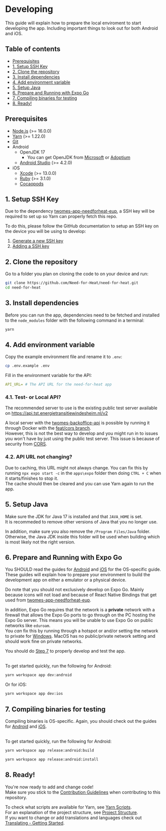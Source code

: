 # Developing
This guide will explain how to prepare the local enviroment to start developing the app. Including important things to look out for both Android and iOS.

## Table of contents
- [Prerequisites](#prerequisites)
- [1. Setup SSH Key](#1-setup-ssh-key)
- [2. Clone the repository](#2-clone-the-repository)
- [3. Install dependencies](#3-install-dependencies)
- [4. Add environment variable](#4-add-environment-variable)
- [5. Setup Java](#5-setup-java)
- [6. Prepare and Running with Expo Go](#6-prepare-and-running-with-expo-go)
- [7. Compiling binaries for testing](#7-compiling-binaries-for-testing)
- [8. Ready!](#8-ready)

## Prerequisites
-	[Node.js](https://yarnpkg.com/) (>= 16.0.0)
-	[Yarn](https://yarnpkg.com/) (>= 1.22.0)
-   [Git](https://git-scm.com/)
- Android
    -	OpenJDK 17
        - You can get OpenJDK from [Microsoft](https://learn.microsoft.com/nl-nl/java/openjdk/download#openjdk-17) or [Adoptium](https://adoptium.net/temurin/releases/?version=17)
    -	[Android Studio](https://developer.android.com/studio) (>= 4.2.0)
- iOS
    - [Xcode](https://developer.apple.com/xcode/) (>= 13.0.0)
    - [Ruby](https://www.ruby-lang.org/en/) (>= 3.1.0)
    - [Cocaopods](https://cocoapods.org/)

## 1. Setup SSH Key
Due to the dependency [twomes-app-needforheat-eup](https://github.com/energietransitie/twomes-app-needforheat-eup), a SSH key will be required to set up so Yarn can properly fetch this repo.

To do this, please follow the GitHub documentation to setup an SSH key on the device you will be using to develop:
1. [Generate a new SSH key](https://docs.github.com/en/authentication/connecting-to-github-with-ssh/generating-a-new-ssh-key-and-adding-it-to-the-ssh-agent)
2. [Adding a SSH key](https://docs.github.com/en/authentication/connecting-to-github-with-ssh/adding-a-new-ssh-key-to-your-github-account)

## 2. Clone the repository
Go to a folder you plan on cloning the code to on your device and run:
```bash
git clone https://github.com/Need-for-Heat/need-for-heat.git
cd need-for-heat
```

## 3. Install dependencies
Before you can run the app, dependencies need to be fetched and installed to the `node_modules` folder with the following command in a terminal:

```bash
yarn
```

## 4. Add environment variable
Copy the example environment file and rename it to `.env`:

```bash
cp .env.example .env
```

Fill in the environment variable for the API:

```yaml
API_URL= # The API URL for the need-for-heat app
```

### 4.1. Test- or Local API?
The recommended server to use is the existing public test server available on <https://api.tst.energietransitiewindesheim.nl/v2>

A local server with the [twomes-backoffice-api](https://github.com/energietransitie/twomes-backoffice-api) is possible by running it through Docker with the [feat/cors branch](https://github.com/energietransitie/twomes-backoffice-api/tree/feat/cors). \
However, this is not the best way to develop and you might run in to issues you won't have by just using the public test server. This issue is because of security from [CORS](https://developer.mozilla.org/en-US/docs/Web/HTTP/CORS).

### 4.2. API URL not changing?
Due to caching, this URL might not always change. You can fix this by running `npx expo start -c` in the `apps\expo` folder then doing `CTRL + C` when it starts/finishes to stop it. \
The cache should then be cleared and you can use Yarn again to run the app.

## 5. Setup Java
Make sure the JDK for Java 17 is installed and that `JAVA_HOME` is set. \
It is recommeded to remove other versions of Java that you no longer use.

In addition, make sure you also remove the `/Program Files/Java` folder. \
Otherwise, the Java JDK inside this folder will be used when building which is most likely not the right version. 

## 6. Prepare and Running with Expo Go
You SHOULD read the guides for [Android](./android.md) and [iOS](./ios.md) for the OS-specific guide. These guides will explain how to prepare your environment to build the development app on either a emulator or a physical device.

Do note that you should not exclusively develop on Expo Go. Mainly because icons will not load and because of React Native Bindings that get used from [twomes-app-needforheat-eup](https://github.com/energietransitie/twomes-app-needforheat-eup). 

In addition, Expo Go requires that the network is a **private** network with a firewall that allows the Expo Go ports to go through on the PC hosting the Expo Go server. This means you will be unable to use Expo Go on public networks like `eduroam`. \
You *can* fix this by running through a hotspot or and/or setting the network to private for [Windows](https://support.microsoft.com/en-us/windows/make-a-wi-fi-network-public-or-private-in-windows-0460117d-8d3e-a7ac-f003-7a0da607448d). MacOS has no public/private network setting and should work fine on private networks.

You should do [Step 7](#7-compiling-binaries-for-testing) to properly develop and test the app.
<br><br>

To get started quickly, run the following for Android:
```bash
yarn workspace app dev:android
```
Or for iOS:
```bash
yarn workspace app dev:ios
```

## 7. Compiling binaries for testing
Compiling binaries is OS-specific. Again, you should check out the guides for [Android](./android.md) and [iOS](./ios.md).
<br><br>

To get started quickly, run the following for Android:

```bash
yarn workspace app release:android:build
```

```bash
yarn workspace app release:android:install
```

## 8. Ready!
You're now ready to add and change code! \
Make sure you stick to the [Contribution Guidelines](./contributing.md) when contributing to this repository.

To check what scripts are available for Yarn, see [Yarn Scripts](./scripts.md). \
For an explanation of the project structure, see [Project Structure](./project-structure.md). \
If you want to change or add translations and languages check out [Translating - Getting Started](./translating.md).
